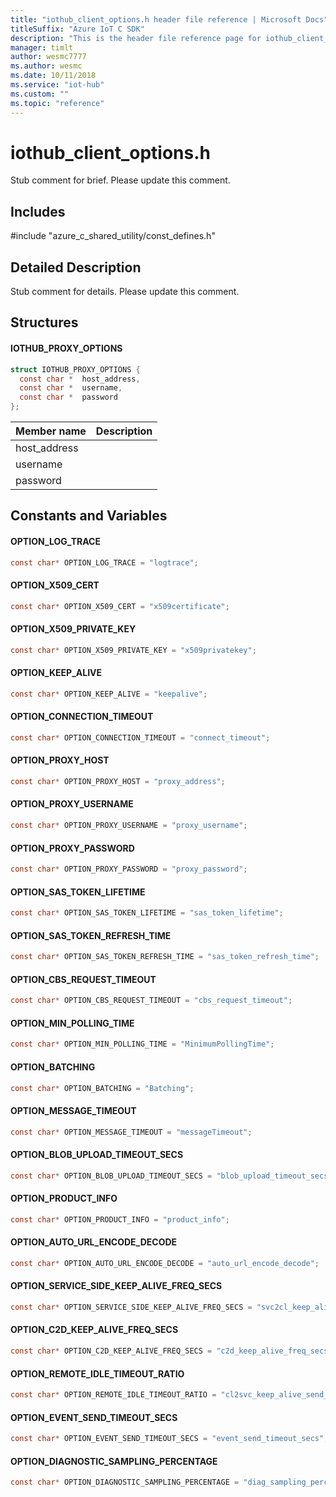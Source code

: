 ```yaml
---                             
title: "iothub_client_options.h header file reference | Microsoft Docs" 
titleSuffix: "Azure IoT C SDK"            
description: "This is the header file reference page for iothub_client_options.h in the Azure IoT C SDK. This SDK is used with the Azure IoT Hub and Azure IoT Hub Device Provisioning Service"            
manager: timlt                 
author: wesmc7777              
ms.author: wesmc               
ms.date: 10/11/2018                    
ms.service: "iot-hub"             
ms.custom: ""                
ms.topic: "reference"        
---                            
```


# iothub_client_options.h 

Stub comment for brief. Please update this comment.

## Includes

\#include "azure_c_shared_utility/const_defines.h"  

## Detailed Description

Stub comment for details. Please update this comment.

## Structures

#### IOTHUB_PROXY_OPTIONS

```C
struct IOTHUB_PROXY_OPTIONS {
  const char *  host_address,
  const char *  username,
  const char *  password
};
```
Member name                 | Description                                
----------------------------|----------------
 host_address            | 
 username            | 
 password            | 

## Constants and Variables

#### OPTION_LOG_TRACE
```C
const char* OPTION_LOG_TRACE = "logtrace";
```

#### OPTION_X509_CERT
```C
const char* OPTION_X509_CERT = "x509certificate";
```

#### OPTION_X509_PRIVATE_KEY
```C
const char* OPTION_X509_PRIVATE_KEY = "x509privatekey";
```

#### OPTION_KEEP_ALIVE
```C
const char* OPTION_KEEP_ALIVE = "keepalive";
```

#### OPTION_CONNECTION_TIMEOUT
```C
const char* OPTION_CONNECTION_TIMEOUT = "connect_timeout";
```

#### OPTION_PROXY_HOST
```C
const char* OPTION_PROXY_HOST = "proxy_address";
```

#### OPTION_PROXY_USERNAME
```C
const char* OPTION_PROXY_USERNAME = "proxy_username";
```

#### OPTION_PROXY_PASSWORD
```C
const char* OPTION_PROXY_PASSWORD = "proxy_password";
```

#### OPTION_SAS_TOKEN_LIFETIME
```C
const char* OPTION_SAS_TOKEN_LIFETIME = "sas_token_lifetime";
```

#### OPTION_SAS_TOKEN_REFRESH_TIME
```C
const char* OPTION_SAS_TOKEN_REFRESH_TIME = "sas_token_refresh_time";
```

#### OPTION_CBS_REQUEST_TIMEOUT
```C
const char* OPTION_CBS_REQUEST_TIMEOUT = "cbs_request_timeout";
```

#### OPTION_MIN_POLLING_TIME
```C
const char* OPTION_MIN_POLLING_TIME = "MinimumPollingTime";
```

#### OPTION_BATCHING
```C
const char* OPTION_BATCHING = "Batching";
```

#### OPTION_MESSAGE_TIMEOUT
```C
const char* OPTION_MESSAGE_TIMEOUT = "messageTimeout";
```

#### OPTION_BLOB_UPLOAD_TIMEOUT_SECS
```C
const char* OPTION_BLOB_UPLOAD_TIMEOUT_SECS = "blob_upload_timeout_secs";
```

#### OPTION_PRODUCT_INFO
```C
const char* OPTION_PRODUCT_INFO = "product_info";
```

#### OPTION_AUTO_URL_ENCODE_DECODE
```C
const char* OPTION_AUTO_URL_ENCODE_DECODE = "auto_url_encode_decode";
```

#### OPTION_SERVICE_SIDE_KEEP_ALIVE_FREQ_SECS
```C
const char* OPTION_SERVICE_SIDE_KEEP_ALIVE_FREQ_SECS = "svc2cl_keep_alive_timeout_secs";
```

#### OPTION_C2D_KEEP_ALIVE_FREQ_SECS
```C
const char* OPTION_C2D_KEEP_ALIVE_FREQ_SECS = "c2d_keep_alive_freq_secs";
```

#### OPTION_REMOTE_IDLE_TIMEOUT_RATIO
```C
const char* OPTION_REMOTE_IDLE_TIMEOUT_RATIO = "cl2svc_keep_alive_send_ratio";
```

#### OPTION_EVENT_SEND_TIMEOUT_SECS
```C
const char* OPTION_EVENT_SEND_TIMEOUT_SECS = "event_send_timeout_secs";
```

#### OPTION_DIAGNOSTIC_SAMPLING_PERCENTAGE
```C
const char* OPTION_DIAGNOSTIC_SAMPLING_PERCENTAGE = "diag_sampling_percentage";
```


